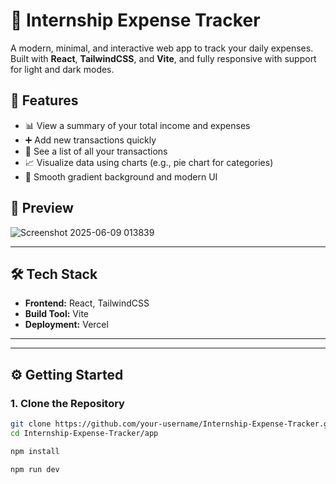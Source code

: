 # 💸 Internship Expense Tracker

A modern, minimal, and interactive web app to track your daily expenses. Built with **React**, **TailwindCSS**, and **Vite**, and fully responsive with support for light and dark modes.

## 🚀 Features

- 📊 View a summary of your total income and expenses
- ➕ Add new transactions quickly
- 🧾 See a list of all your transactions
- 📈 Visualize data using charts (e.g., pie chart for categories)
- 🎨 Smooth gradient background and modern UI

## 📸 Preview

![Screenshot 2025-06-09 013839](https://github.com/user-attachments/assets/7acb59f9-2a8a-4862-8128-3a472d329c21)


---

## 🛠️ Tech Stack

- **Frontend:** React, TailwindCSS
- **Build Tool:** Vite
- **Deployment:** Vercel

---


---

## ⚙️ Getting Started

### 1. Clone the Repository

```bash
git clone https://github.com/your-username/Internship-Expense-Tracker.git
cd Internship-Expense-Tracker/app

npm install

npm run dev



